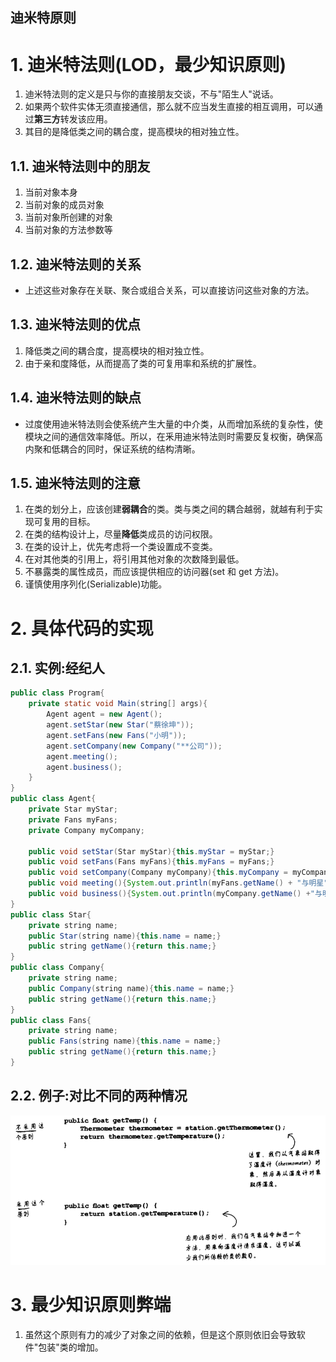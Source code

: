 迪米特原则
---

# 1. 迪米特法则(LOD，最少知识原则)
1. 迪米特法则的定义是只与你的直接朋友交谈，不与"陌生人"说话。
2. 如果两个软件实体无须直接通信，那么就不应当发生直接的相互调用，可以通过**第三方**转发该应用。
3. 其目的是降低类之间的耦合度，提高模块的相对独立性。

## 1.1. 迪米特法则中的朋友
1. 当前对象本身
2. 当前对象的成员对象
3. 当前对象所创建的对象
4. 当前对象的方法参数等

## 1.2. 迪米特法则的关系
- 上述这些对象存在关联、聚合或组合关系，可以直接访问这些对象的方法。

## 1.3. 迪米特法则的优点
1. 降低类之间的耦合度，提高模块的相对独立性。
2. 由于亲和度降低，从而提高了类的可复用率和系统的扩展性。

## 1.4. 迪米特法则的缺点
- 过度使用迪米特法则会使系统产生大量的中介类，从而增加系统的复杂性，使模块之间的通信效率降低。所以，在釆用迪米特法则时需要反复权衡，确保高内聚和低耦合的同时，保证系统的结构清晰。

## 1.5. 迪米特法则的注意
1. 在类的划分上，应该创建**弱耦合**的类。类与类之间的耦合越弱，就越有利于实现可复用的目标。
2. 在类的结构设计上，尽量**降低**类成员的访问权限。
3. 在类的设计上，优先考虑将一个类设置成不变类。
4. 在对其他类的引用上，将引用其他对象的次数降到最低。
5. 不暴露类的属性成员，而应该提供相应的访问器(set 和 get 方法)。
6. 谨慎使用序列化(Serializable)功能。

# 2. 具体代码的实现

## 2.1. 实例:经纪人
```java
public class Program{
    private static void Main(string[] args){
        Agent agent = new Agent();
        agent.setStar(new Star("蔡徐坤"));
        agent.setFans(new Fans("小明"));
        agent.setCompany(new Company("**公司"));
        agent.meeting();
        agent.business();
    }
}
public class Agent{
    private Star myStar;
    private Fans myFans;
    private Company myCompany;

    public void setStar(Star myStar){this.myStar = myStar;}
    public void setFans(Fans myFans){this.myFans = myFans;}
    public void setCompany(Company myCompany){this.myCompany = myCompany;}
    public void meeting(){System.out.println(myFans.getName() + "与明星" + myStar.getName() + "见面了。");}
    public void business(){System.out.println(myCompany.getName() +"与明星" + myStar.getName() +"洽谈业务。")}
}
public class Star{
    private string name;
    public Star(string name){this.name = name;}
    public string getName(){return this.name;}
}
public class Company{
    private string name;
    public Company(string name){this.name = name;}
    public string getName(){return this.name;}
}
public class Fans{
    private string name;
    public Fans(string name){this.name = name;}
    public string getName(){return this.name;}
}
```
## 2.2. 例子:对比不同的两种情况
![](img/wg-3.png)

# 3. 最少知识原则弊端
1. 虽然这个原则有力的减少了对象之间的依赖，但是这个原则依旧会导致软件"包装"类的增加。